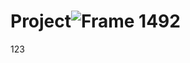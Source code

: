 # Project![Frame 1492](https://user-images.githubusercontent.com/106169920/183624109-14b0dfd0-f786-4e20-a3c3-13892e648508.jpg)
123
